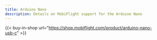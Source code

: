 ```yaml
---
title: Arduino Nano
description: Details on MobiFlight support for the Arduino Nano
---
```


{{< buy-in-shop url="https://shop.mobiflight.com/product/arduino-nano-usb-c" >}}
